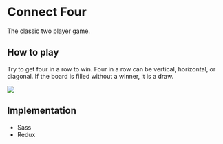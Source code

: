 # Connect Four
The classic two player game.

## How to play
Try to get four in a row to win. Four in a row can be vertical, horizontal, or diagonal. If the board is filled without a winner, it is a draw.


![](http://g.recordit.co/pcSoHfzvGn.gif)

## Implementation
- Sass
- Redux
